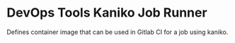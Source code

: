 # DevOps Tools Kaniko Job Runner

Defines container image that can be used in Gitlab CI for a job using kaniko.
